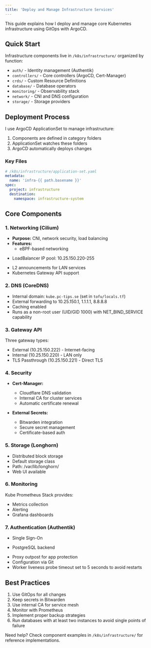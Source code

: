```yaml
---
title: 'Deploy and Manage Infrastructure Services'
---
```


This guide explains how I deploy and manage core Kubernetes infrastructure using GitOps with ArgoCD.

## Quick Start

Infrastructure components live in `/k8s/infrastructure/` organized by function:

- `auth/` - Identity management (Authentik)
- `controllers/` - Core controllers (ArgoCD, Cert-Manager)
- `crds/` - Custom Resource Definitions
- `database/` - Database operators
- `monitoring/` - Observability stack
- `network/` - CNI and DNS configuration
- `storage/` - Storage providers

## Deployment Process

I use ArgoCD ApplicationSet to manage infrastructure:

1. Components are defined in category folders
2. ApplicationSet watches these folders
3. ArgoCD automatically deploys changes

### Key Files

```yaml
# /k8s/infrastructure/application-set.yaml
metadata:
  name: 'infra-{{ path.basename }}'
spec:
  project: infrastructure
  destination:
    namespace: infrastructure-system
```

## Core Components

### 1. Networking (Cilium)

- **Purpose:** CNI, network security, load balancing
- **Features:**
  - eBPF-based networking
<!-- vale off -->
  - LoadBalancer IP pool: 10.25.150.220-255
<!-- vale on -->
  - L2 announcements for LAN services
  - Kubernetes Gateway API support

### 2. DNS (CoreDNS)

- Internal domain: `kube.pc-tips.se` (set in `tofu/locals.tf`)
- External forwarding to 10.25.150.1, 1.1.1.1, 8.8.8.8
- Caching enabled
- Runs as a non-root user (UID/GID 1000) with NET_BIND_SERVICE capability

### 3. Gateway API

Three gateway types:

- External (10.25.150.222) - Internet-facing
- Internal (10.25.150.220) - LAN only
- TLS Passthrough (10.25.150.221) - Direct TLS

### 4. Security

- **Cert-Manager:**

  - Cloudflare DNS validation
  - Internal CA for cluster services
  - Automatic certificate renewal

- **External Secrets:**
  - Bitwarden integration
  - Secure secret management
  - Certificate-based auth

### 5. Storage (Longhorn)

- Distributed block storage
- Default storage class
- Path: /var/lib/longhorn/
- Web UI available

### 6. Monitoring

Kube Prometheus Stack provides:

- Metrics collection
- Alerting
- Grafana dashboards

### 7. Authentication (Authentik)

- Single Sign-On
<!-- vale off -->
- PostgreSQL backend
<!-- vale on -->
- Proxy outpost for app protection
- Configuration via Git
- Worker liveness probe timeout set to 5 seconds to avoid restarts

## Best Practices

1. Use GitOps for all changes
2. Keep secrets in Bitwarden
3. Use internal CA for service mesh
4. Monitor with Prometheus
5. Implement proper backup strategies
6. Run databases with at least two instances to avoid single points of failure

Need help? Check component examples in `/k8s/infrastructure/` for reference implementations.
